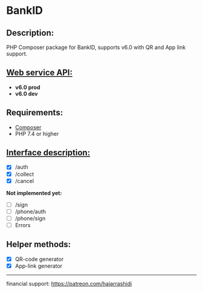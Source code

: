 # BankID

## Description:

PHP Composer package for BankID, supports v6.0 with QR and App link support. 

## [Web service API:](https://www.bankid.com/utvecklare/guider/teknisk-integrationsguide/webbservice-api)

- **v6.0 prod**
- **v6.0 dev**

## Requirements:

* [Composer](https://getcomposer.org/)
* PHP 7.4 or higher

## [Interface description:](https://www.bankid.com/utvecklare/guider/teknisk-integrationsguide/webbservice-api)

- [x] /auth
- [x] /collect
- [x] /cancel

**Not implemented yet:**

- [ ] /sign
- [ ] /phone/auth
- [ ] /phone/sign
- [ ] Errors

## Helper methods:

- [x] QR-code generator
- [x] App-link generator 

---
financial support:
https://patreon.com/hajarrashidi

